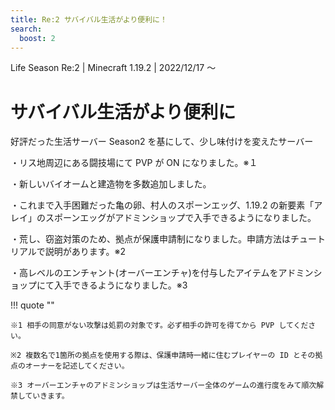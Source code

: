 ```yaml
---
title: Re:2 サバイバル生活がより便利に！
search:
  boost: 2
---
```


Life Season Re:2 | Minecraft 1.19.2 | 2022/12/17 ～

# サバイバル生活がより便利に

好評だった生活サーバー Season2 を基にして、少し味付けを変えたサーバー

・リス地周辺にある闘技場にて PVP が ON になりました。※１

・新しいバイオームと建造物を多数追加しました。

・これまで入手困難だった亀の卵、村人のスポーンエッグ、1.19.2 の新要素「アレイ」のスポーンエッグがアドミンショップで入手できるようになりました。

・荒し、窃盗対策のため、拠点が保護申請制になりました。申請方法はチュートリアルで説明があります。※2

・高レベルのエンチャント(オーバーエンチャ)を付与したアイテムをアドミンショップにて入手できるようになりました。※3

!!! quote ""

    ※1 相手の同意がない攻撃は処罰の対象です。必ず相手の許可を得てから PVP してください。

    ※2 複数名で1箇所の拠点を使用する際は、保護申請時一緒に住むプレイヤーの ID とその拠点のオーナーを記述してください。

    ※3 オーバーエンチャのアドミンショップは生活サーバー全体のゲームの進行度をみて順次解禁していきます。
